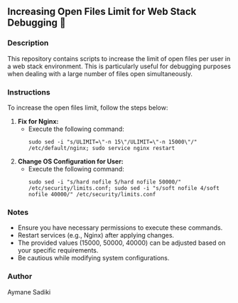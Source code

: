 ## Increasing Open Files Limit for Web Stack Debugging 🚀

### Description

This repository contains scripts to increase the limit of open files per user in a web stack environment. This is particularly useful for debugging purposes when dealing with a large number of files open simultaneously.

### Instructions

To increase the open files limit, follow the steps below:

1. **Fix for Nginx:**
   - Execute the following command:
     ```
     sudo sed -i "s/ULIMIT=\"-n 15\"/ULIMIT=\"-n 15000\"/" /etc/default/nginx; sudo service nginx restart
     ```
2. **Change OS Configuration for User:**
   - Execute the following command:
     ```
     sudo sed -i "s/hard nofile 5/hard nofile 50000/" /etc/security/limits.conf; sudo sed -i "s/soft nofile 4/soft nofile 40000/" /etc/security/limits.conf
     ```

### Notes

- Ensure you have necessary permissions to execute these commands.
- Restart services (e.g., Nginx) after applying changes.
- The provided values (15000, 50000, 40000) can be adjusted based on your specific requirements.
- Be cautious while modifying system configurations.

### Author

Aymane Sadiki
